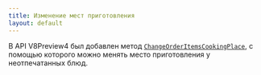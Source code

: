```yaml
---
title: Изменение мест приготовления
layout: default
---
```


В API V8Preview4 был добавлен метод [`ChangeOrderItemsCookingPlace`](https://iiko.github.io/front.api.sdk/v8/html/M_Resto_Front_Api_Extensions_OperationServiceExtensions_ChangeOrderItemsCookingPlace.htm), с помощью которого можно менять место приготовления у неотпечатанных блюд.